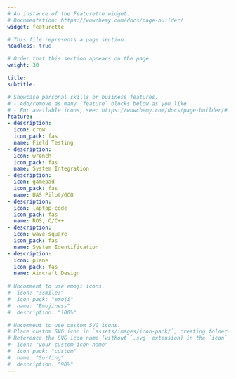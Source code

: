 ```yaml
---
# An instance of the Featurette widget.
# Documentation: https://wowchemy.com/docs/page-builder/
widget: featurette

# This file represents a page section.
headless: true

# Order that this section appears on the page.
weight: 30

title: 
subtitle:

# Showcase personal skills or business features.
# - Add/remove as many `feature` blocks below as you like.
# - For available icons, see: https://wowchemy.com/docs/page-builder/#icons
feature:
- description: 
  icon: crow
  icon_pack: fas
  name: Field Testing
- description: 
  icon: wrench
  icon_pack: fas
  name: System Integration
- description: 
  icon: gamepad
  icon_pack: fas
  name: UAS Pilot/GCO
- description: 
  icon: laptop-code
  icon_pack: fas
  name: ROS, C/C++
- description: 
  icon: wave-square
  icon_pack: fas
  name: System Identification
- description: 
  icon: plane
  icon_pack: fas
  name: Aircraft Design
  
# Uncomment to use emoji icons.
#- icon: ":smile:"
#  icon_pack: "emoji"
#  name: "Emojiness"
#  description: "100%"  

# Uncomment to use custom SVG icons.
# Place custom SVG icon in `assets/images/icon-pack/`, creating folders if necessary.
# Reference the SVG icon name (without `.svg` extension) in the `icon` field.
#- icon: "your-custom-icon-name"
#  icon_pack: "custom"
#  name: "Surfing"
#  description: "90%"
---
```

